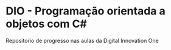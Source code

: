 # DIO - Programação orientada a objetos com C#
Repositorio de progresso nas aulas da Digital Innovation One
